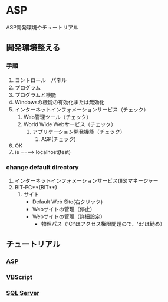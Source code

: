 # ASP
ASP開発環境やチュートリアル

## 開発環境整える

### 手順

1. コントロール　パネル
2. プログラム
3. プログラムと機能
4. Windowsの機能の有効化または無効化
5. インターネットインフォメーションサービス（チェック）
    1. Web管理ツール（チェック）
    2. World Wide Webサービス（チェック）
        1. アプリケーション開発機能（チェック）
            1. ASP(チェック)
6. OK
7. ie ====> localhost(test)

### change default directory

1. インターネットインフォメーションサービス(IIS)マネージャー
2. BIT-PC**(BIT**)
    1. サイト
        * Default Web Site(右クリック)
        * Webサイトの管理（停止）
        * Webサイトの管理（詳細設定）
            * 物理パス（'C:'はアクセス権限問題ので、'd:'は勧め）

## チュートリアル

### [ASP](https://www.w3schools.com/asp/asp_introduction.asp)

### [VBScript](https://docs.microsoft.com/ja-jp/previous-versions/windows/scripting/cc392489(v=msdn.10))

### [SQL Server](https://www.sqlshack.com/step-by-step-installation-of-sql-server-2017/)
